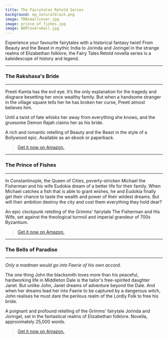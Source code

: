 ```yaml
---
title: The Fairytales Retold Series
background: ep_naturalblack.png
image: TRBsmallcover.jpg
image: prince_of_fishes.jpg
image: BOPCoversmall.jpg
---
```


Experience your favourite fairytales with a historical fantasy twist! From Beauty and the Beast in mythic India to Jorinda and Joringel in the strange realms of Elizabethan folklore, the Fairy Tales Retold novella series is a kaleidescope of history and legend. 

---
### The Rakshasa's Bride
---
Preeti Kamla has the evil eye. It’s the only explanation for the tragedy and disgrace besetting her once wealthy family. But when a handsome stranger in the village square tells her he has broken her curse, Preeti almost believes him.

Until a twist of fate whisks her away from everything she knows, and the gruesome Demon Rajah claims her as his bride. 

A rich and romantic retelling of Beauty and the Beast in the style of a Bollywood epic. Available as an ebook or paperback.

> [<i class="fa fa-amazon" aria-hidden="true"></i> Get it now on Amazon.](https://www.amazon.com/Rakshasas-Bride-Fairy-Tales-Retold-ebook/dp/B00RDPQEJG/)

---
### The Prince of Fishes
---
In Constantinople, the Queen of Cities, poverty-stricken Michael the Fisherman and his wife Eudokia dream of a better life for their family. When Michael catches a fish that is able to grant wishes, he and Eudokia finally get their chance to taste the wealth and power of their wildest dreams. But will their ambition destroy the city and cost them everything they hold dear?

An epic clockpunk retelling of the Grimms' fairytale The Fisherman and His Wife, set against the theological turmoil and imperial grandeur of 700s Byzantium. 

> [<i class="fa fa-amazon" aria-hidden="true"></i> Get it now on Amazon.](http://www.amazon.com/Prince-Fishes-Fairy-Tales-Retold-ebook/dp/B0131LAEU0/)

---
### The Bells of Paradise
---
_Only a madman would go into Faerie of his own accord._

The one thing John the blacksmith loves more than his peaceful, hardworking life in Middleton Dale is the tailor's free-spirited daughter Janet. But unlike John, Janet dreams of adventure beyond the Dale. And when her dreams lead her into Faerie to be captured by a dangerous witch, John realises he must dare the perilous realm of the Lordly Folk to free his bride.

A poignant and profound retelling of the Grimms' fairytale Jorinda and Joringel, set in the fantastical realms of Elizabethan folklore. Novella, approximately 25,000 words.

> [<i class="fa fa-amazon" aria-hidden="true"></i> Get it now on Amazon.](https://www.amazon.com/Bells-Paradise-Fairy-Tales-Retold-ebook/dp/B01B0VYTLS/)
